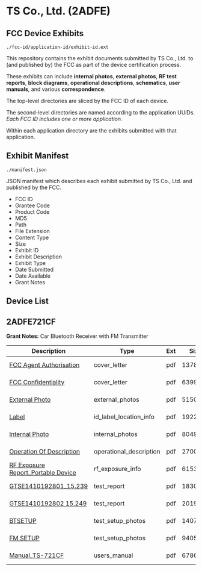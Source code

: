 # TS Co., Ltd. (2ADFE)
## FCC Device Exhibits

```
./fcc-id/application-id/exhibit-id.ext
```

This repository contains the exhibit documents submitted by TS Co., Ltd. to (and published by) the FCC as part of the device certification process.

These exhibits can include **internal photos**, **external photos**, **RF test reports**, **block diagrams**, **operational descriptions**, **schematics**, **user manuals**, and various **correspondence**.

The top-level directories are sliced by the FCC ID of each device.

The second-level directories are named according to the application UUIDs. *Each FCC ID includes one or more application.*

Within each application directory are the exhibits submitted with that application. 

## Exhibit Manifest

```
./manifest.json
```

JSON manifest which describes each exhibit submitted by TS Co., Ltd. and published by the FCC.

- FCC ID
- Grantee Code
- Product Code
- MD5
- Path
- File Extension
- Content Type
- Size
- Exhibit ID
- Exhibit Description
- Exhibit Type
- Date Submitted
- Date Available
- Grant Notes

## Device List
## 2ADFE721CF
**Grant Notes:** Car Bluetooth Receiver with FM Transmitter

| Description | Type | Ext | Size | Submitted | Available |
| ----------- | ---- | --- | ---- | --------- | --------- |
| [FCC Agent Authorisation](2ADFE721CF/f5125d05bfa6d801a90f5fc6541d95a0/2440739.pdf) | cover_letter | pdf | 13781 | 2014-11-11 | 2014-11-12 |
| [FCC Confidentiality](2ADFE721CF/f5125d05bfa6d801a90f5fc6541d95a0/2440740.pdf) | cover_letter | pdf | 63999 | 2014-11-11 | 2014-11-12 |
| [External Photo](2ADFE721CF/f5125d05bfa6d801a90f5fc6541d95a0/2440726.pdf) | external_photos | pdf | 515008 | 2014-11-11 | 2014-11-12 |
| [Label](2ADFE721CF/f5125d05bfa6d801a90f5fc6541d95a0/2440725.pdf) | id_label_location_info | pdf | 192296 | 2014-11-11 | 2014-11-12 |
| [Internal Photo](2ADFE721CF/f5125d05bfa6d801a90f5fc6541d95a0/2440735.pdf) | internal_photos | pdf | 804988 | 2014-11-11 | 2014-11-12 |
| [Operation Of Description](2ADFE721CF/f5125d05bfa6d801a90f5fc6541d95a0/2440738.pdf) | operational_description | pdf | 270021 | 2014-11-11 | 2014-11-12 |
| [RF Exposure Report_Portable Device](2ADFE721CF/f5125d05bfa6d801a90f5fc6541d95a0/2440737.pdf) | rf_exposure_info | pdf | 61530 | 2014-11-11 | 2014-11-12 |
| [GTSE1410192801_15.239](2ADFE721CF/f5125d05bfa6d801a90f5fc6541d95a0/2440730.pdf) | test_report | pdf | 1830728 | 2014-11-11 | 2014-11-12 |
| [GTSE1410192802 15.249](2ADFE721CF/f5125d05bfa6d801a90f5fc6541d95a0/2440731.pdf) | test_report | pdf | 2019441 | 2014-11-11 | 2014-11-12 |
| [BTSETUP](2ADFE721CF/f5125d05bfa6d801a90f5fc6541d95a0/2440732.pdf) | test_setup_photos | pdf | 140738 | 2014-11-11 | 2014-11-12 |
| [FM SETUP](2ADFE721CF/f5125d05bfa6d801a90f5fc6541d95a0/2440733.pdf) | test_setup_photos | pdf | 94052 | 2014-11-11 | 2014-11-12 |
| [Manual_TS-721CF](2ADFE721CF/f5125d05bfa6d801a90f5fc6541d95a0/2440734.pdf) | users_manual | pdf | 678668 | 2014-11-11 | 2014-11-12 |
